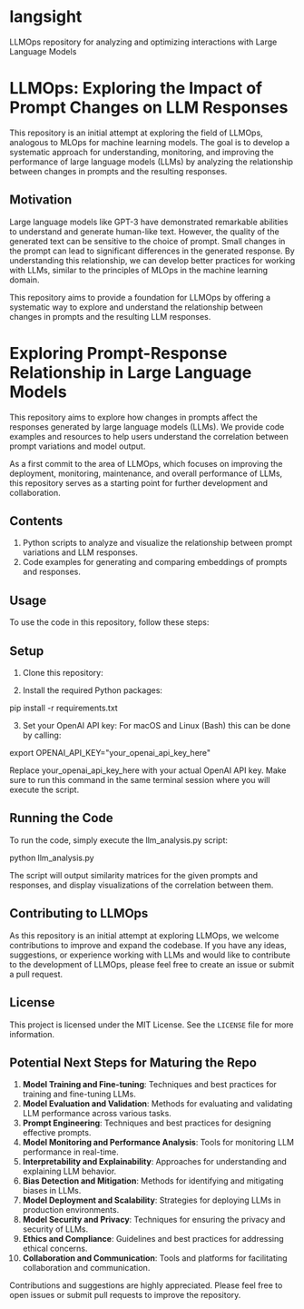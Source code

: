 # langsight
LLMOps repository for analyzing and optimizing interactions with Large Language Models

# LLMOps: Exploring the Impact of Prompt Changes on LLM Responses

This repository is an initial attempt at exploring the field of LLMOps, analogous to MLOps for machine learning models. The goal is to develop a systematic approach for understanding, monitoring, and improving the performance of large language models (LLMs) by analyzing the relationship between changes in prompts and the resulting responses.

## Motivation

Large language models like GPT-3 have demonstrated remarkable abilities to understand and generate human-like text. However, the quality of the generated text can be sensitive to the choice of prompt. Small changes in the prompt can lead to significant differences in the generated response. By understanding this relationship, we can develop better practices for working with LLMs, similar to the principles of MLOps in the machine learning domain.

This repository aims to provide a foundation for LLMOps by offering a systematic way to explore and understand the relationship between changes in prompts and the resulting LLM responses.

# Exploring Prompt-Response Relationship in Large Language Models

This repository aims to explore how changes in prompts affect the responses generated by large language models (LLMs). We provide code examples and resources to help users understand the correlation between prompt variations and model output.

As a first commit to the area of LLMOps, which focuses on improving the deployment, monitoring, maintenance, and overall performance of LLMs, this repository serves as a starting point for further development and collaboration.

## Contents

1. Python scripts to analyze and visualize the relationship between prompt variations and LLM responses.
2. Code examples for generating and comparing embeddings of prompts and responses.


## Usage

To use the code in this repository, follow these steps:

## Setup

1. Clone this repository:

2. Install the required Python packages:

pip install -r requirements.txt


3. Set your OpenAI API key:
For macOS and Linux (Bash) this can be done by calling: 

export OPENAI_API_KEY="your_openai_api_key_here"

Replace your_openai_api_key_here with your actual OpenAI API key. Make sure to run this command in the same terminal session where you will execute the script.

## Running the Code

To run the code, simply execute the llm_analysis.py script:

python llm_analysis.py

The script will output similarity matrices for the given prompts and responses, and display visualizations of the correlation between them.

## Contributing to LLMOps

As this repository is an initial attempt at exploring LLMOps, we welcome contributions to improve and expand the codebase. If you have any ideas, suggestions, or experience working with LLMs and would like to contribute to the development of LLMOps, please feel free to create an issue or submit a pull request.

## License

This project is licensed under the MIT License. See the `LICENSE` file for more information.


## Potential Next Steps for Maturing the Repo

1. **Model Training and Fine-tuning**: Techniques and best practices for training and fine-tuning LLMs.
2. **Model Evaluation and Validation**: Methods for evaluating and validating LLM performance across various tasks.
3. **Prompt Engineering**: Techniques and best practices for designing effective prompts.
4. **Model Monitoring and Performance Analysis**: Tools for monitoring LLM performance in real-time.
5. **Interpretability and Explainability**: Approaches for understanding and explaining LLM behavior.
6. **Bias Detection and Mitigation**: Methods for identifying and mitigating biases in LLMs.
7. **Model Deployment and Scalability**: Strategies for deploying LLMs in production environments.
8. **Model Security and Privacy**: Techniques for ensuring the privacy and security of LLMs.
9. **Ethics and Compliance**: Guidelines and best practices for addressing ethical concerns.
10. **Collaboration and Communication**: Tools and platforms for facilitating collaboration and communication.

Contributions and suggestions are highly appreciated. Please feel free to open issues or submit pull requests to improve the repository.
